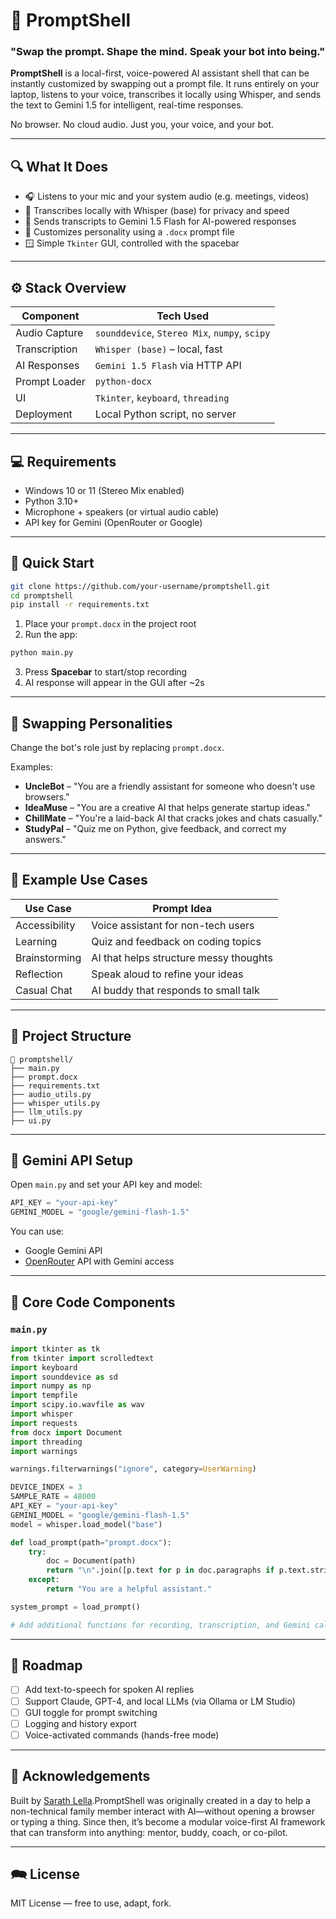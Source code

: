 # 🧠 PromptShell

### "Swap the prompt. Shape the mind. Speak your bot into being."

**PromptShell** is a local-first, voice-powered AI assistant shell that can be instantly customized by swapping out a prompt file. It runs entirely on your laptop, listens to your voice, transcribes it locally using Whisper, and sends the text to Gemini 1.5 for intelligent, real-time responses.

No browser. No cloud audio. Just you, your voice, and your bot.

---

## 🔍 What It Does

- 🎧 Listens to your mic and your system audio (e.g. meetings, videos)
- 🧠 Transcribes locally with Whisper (base) for privacy and speed
- 🤖 Sends transcripts to Gemini 1.5 Flash for AI-powered responses
- 📄 Customizes personality using a `.docx` prompt file
- 🪟 Simple `Tkinter` GUI, controlled with the spacebar

---

## ⚙️ Stack Overview

| Component     | Tech Used                                     |
| ------------- | --------------------------------------------- |
| Audio Capture | `sounddevice`, `Stereo Mix`, `numpy`, `scipy` |
| Transcription | `Whisper (base)` – local, fast                |
| AI Responses  | `Gemini 1.5 Flash` via HTTP API               |
| Prompt Loader | `python-docx`                                 |
| UI            | `Tkinter`, `keyboard`, `threading`            |
| Deployment    | Local Python script, no server                |

---

## 💻 Requirements

- Windows 10 or 11 (Stereo Mix enabled)
- Python 3.10+
- Microphone + speakers (or virtual audio cable)
- API key for Gemini (OpenRouter or Google)

---

## 🚀 Quick Start

```bash
git clone https://github.com/your-username/promptshell.git
cd promptshell
pip install -r requirements.txt
```

1. Place your `prompt.docx` in the project root
2. Run the app:

```bash
python main.py
```

3. Press **Spacebar** to start/stop recording
4. AI response will appear in the GUI after ~2s

---

## 🔄 Swapping Personalities

Change the bot's role just by replacing `prompt.docx`.

Examples:

- **UncleBot** – "You are a friendly assistant for someone who doesn't use browsers."
- **IdeaMuse** – "You are a creative AI that helps generate startup ideas."
- **ChillMate** – "You're a laid-back AI that cracks jokes and chats casually."
- **StudyPal** – "Quiz me on Python, give feedback, and correct my answers."

---

## 🧪 Example Use Cases

| Use Case      | Prompt Idea                            |
| ------------- | -------------------------------------- |
| Accessibility | Voice assistant for non-tech users     |
| Learning      | Quiz and feedback on coding topics     |
| Brainstorming | AI that helps structure messy thoughts |
| Reflection    | Speak aloud to refine your ideas       |
| Casual Chat   | AI buddy that responds to small talk   |

---

## 📂 Project Structure

```
📆 promptshell/
├── main.py
├── prompt.docx
├── requirements.txt
├── audio_utils.py
├── whisper_utils.py
├── llm_utils.py
├── ui.py
```

---

## 🔐 Gemini API Setup

Open `main.py` and set your API key and model:

```python
API_KEY = "your-api-key"
GEMINI_MODEL = "google/gemini-flash-1.5"
```

You can use:

- Google Gemini API
- [OpenRouter](https://openrouter.ai) API with Gemini access

---

## 💪 Core Code Components

### `main.py`

```python
import tkinter as tk
from tkinter import scrolledtext
import keyboard
import sounddevice as sd
import numpy as np
import tempfile
import scipy.io.wavfile as wav
import whisper
import requests
from docx import Document
import threading
import warnings

warnings.filterwarnings("ignore", category=UserWarning)

DEVICE_INDEX = 3
SAMPLE_RATE = 48000
API_KEY = "your-api-key"
GEMINI_MODEL = "google/gemini-flash-1.5"
model = whisper.load_model("base")

def load_prompt(path="prompt.docx"):
    try:
        doc = Document(path)
        return "\n".join([p.text for p in doc.paragraphs if p.text.strip()])
    except:
        return "You are a helpful assistant."

system_prompt = load_prompt()

# Add additional functions for recording, transcription, and Gemini calls below
```

---

## 🧱 Roadmap

- [ ] Add text-to-speech for spoken AI replies
- [ ] Support Claude, GPT-4, and local LLMs (via Ollama or LM Studio)
- [ ] GUI toggle for prompt switching
- [ ] Logging and history export
- [ ] Voice-activated commands (hands-free mode)

---

## 🙌 Acknowledgements

Built by [Sarath Lella](https://linkedin.com/in/sarath-lella).PromptShell was originally created in a day to help a non-technical family member interact with AI—without opening a browser or typing a thing. Since then, it’s become a modular voice-first AI framework that can transform into anything: mentor, buddy, coach, or co-pilot.

---

## 🗪 License

MIT License — free to use, adapt, fork.
